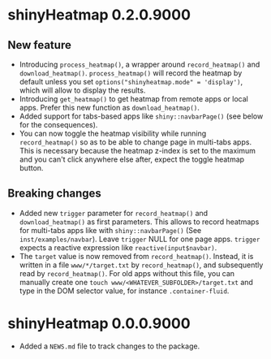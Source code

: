 # shinyHeatmap 0.2.0.9000

## New feature
- Introducing `process_heatmap()`, a wrapper around `record_heatmap()`
and `download_heatmap()`. `process_heatmap()` will record the heatmap
by default unless you set `options("shinyheatmap.mode" = 'display')`,
which will allow to display the results.
- Introducing `get_heatmap()` to get heatmap from remote apps or local apps.
Prefer this new function as `download_heatmap()`.
- Added support for tabs-based apps like `shiny::navbarPage()` (see below for the consequences).
- You can now toggle the heatmap visibility while running
`record_heatmap()` so as to be able to change page in multi-tabs
apps. This is necessary because the heatmap z-index is set to the maximum and
you can't click anywhere else after, expect the toggle heatmap button. 

## Breaking changes
- Added new `trigger` parameter for `record_heatmap()` and `download_heatmap()` as first parameters. This allows to record heatmaps for multi-tabs apps like with `shiny::navbarPage()` (See `inst/examples/navbar`).
Leave `trigger` NULL for one page apps. `trigger` expects a reactive expression like `reactive(input$navbar)`.
- The `target` value is now removed from `record_heatmap()`.
Instead, it is written in a file `www/*/target.txt` by `record_heatmap()`,
and subsequently read by `record_heatmap()`. For old apps without this file,
you can manually create one `touch www/<WHATEVER_SUBFOLDER>/target.txt` and type in the DOM selector value, for instance `.container-fluid`.

# shinyHeatmap 0.0.0.9000

- Added a `NEWS.md` file to track changes to the package.
